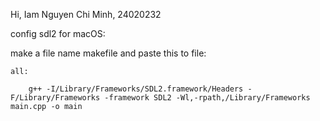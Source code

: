 
Hi, Iam Nguyen Chi Minh, 24020232 

config sdl2 for macOS:

make a file name makefile and paste this to file:

    all:

        g++ -I/Library/Frameworks/SDL2.framework/Headers -F/Library/Frameworks -framework SDL2 -Wl,-rpath,/Library/Frameworks main.cpp -o main
